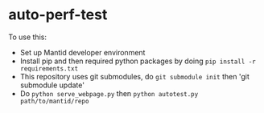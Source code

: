 # auto-perf-test

To use this:
- Set up Mantid developer environment
- Install pip and then required python packages by doing `pip install -r requirements.txt`
- This repository uses git submodules, do `git submodule init` then 'git submodule update'
- Do `python serve_webpage.py` then `python autotest.py path/to/mantid/repo`
